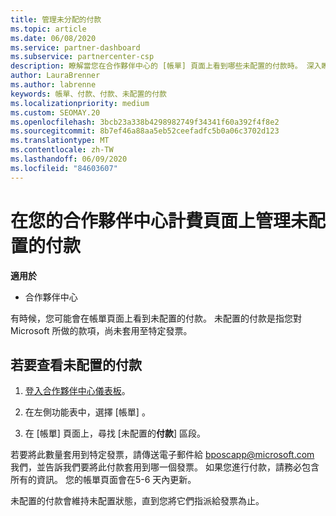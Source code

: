```yaml
---
title: 管理未分配的付款
ms.topic: article
ms.date: 06/08/2020
ms.service: partner-dashboard
ms.subservice: partnercenter-csp
description: 瞭解當您在合作夥伴中心的 [帳單] 頁面上看到哪些未配置的付款時。 深入瞭解如何將它們套用到您的發票。
author: LauraBrenner
ms.author: labrenne
keywords: 帳單、付款、付款、未配置的付款
ms.localizationpriority: medium
ms.custom: SEOMAY.20
ms.openlocfilehash: 3bcb23a338b4298982749f34341f60a392f4f8e2
ms.sourcegitcommit: 8b7ef46a88aa5eb52ceefadfc5b0a06c3702d123
ms.translationtype: MT
ms.contentlocale: zh-TW
ms.lasthandoff: 06/09/2020
ms.locfileid: "84603607"
---
```

# <a name="manage-unallocated-payments-on-your-partner-center-billing-page"></a>在您的合作夥伴中心計費頁面上管理未配置的付款

**適用於**

- 合作夥伴中心

有時候，您可能會在帳單頁面上看到未配置的付款。 未配置的付款是指您對 Microsoft 所做的款項，尚未套用至特定發票。

## <a name="to-view-your-unallocated-payments"></a>若要查看未配置的付款

1. [登入合作夥伴中心儀表板](https://partner.microsoft.com/dashboard/home)。

2. 在左側功能表中，選擇 [帳單]  。

3. 在 [帳單] 頁面上，尋找 [未配置的**付款**] 區段。 

若要將此數量套用到特定發票，請傳送電子郵件給 bposcapp@microsoft.com 我們，並告訴我們要將此付款套用到哪一個發票。 如果您進行付款，請務必包含所有的資訊。 您的帳單頁面會在5-6 天內更新。 

未配置的付款會維持未配置狀態，直到您將它們指派給發票為止。 
